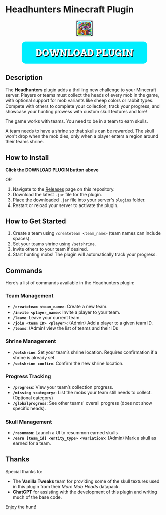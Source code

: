 # Headhunters Minecraft Plugin

<p align="center">
  <img src="./art/Headhunters-Logo.jpg" alt="Headhunters Logo" style="max-height: 50px;"/>
</p>

<div align="center">
  <a href="https://github.com/joeShuff/Minecraft-Headhunters/releases/latest/download/HeadHunters.jar" download>
    <img src="/art/download-button.png" alt="Download Button" />
  </a>
</div>

## Description
The **Headhunters** plugin adds a thrilling new challenge to your Minecraft server. Players or teams must collect the heads of every mob in the game, with optional support for mob variants like sheep colors or rabbit types. Compete with others to complete your collection, track your progress, and showcase your hunting prowess with custom skull textures and lore!

The game works with teams. You need to be in a team to earn skulls.

A team needs to have a shrine so that skulls can be rewarded. The skull won't drop when the mob dies, only when a player enters a region around their teams shrine.

## How to Install
**Click the DOWNLOAD PLUGIN button above** 

OR

1. Navigate to the [Releases](https://github.com/joeShuff/Minecraft-Headhunters/releases) page on this repository.
2. Download the latest `.jar` file for the plugin.
3. Place the downloaded `.jar` file into your server's `plugins` folder.
4. Restart or reload your server to activate the plugin.

## How to Get Started
1. Create a team using `/createteam <team_name>` (team names can include spaces).
2. Set your teams shrine using `/setshrine`.
3. Invite others to your team if desired.
4. Start hunting mobs! The plugin will automatically track your progress.

## Commands
Here’s a list of commands available in the Headhunters plugin:

### Team Management
- **`/createteam <team_name>`**: Create a new team.
- **`/invite <player_name>`**: Invite a player to your team.
- **`/leave`**: Leave your current team.
- **`/join <team ID> <player>`**: (Admin) Add a player to a given team ID.
- **`/teams`**: (Admin) view the list of teams and their IDs

### Shrine Management
- **`/setshrine`**: Set your team’s shrine location. Requires confirmation if a shrine is already set.
- **`/setshrine confirm`**: Confirm the new shrine location.

### Progress Tracking
- **`/progress`**: View your team’s collection progress.
- **`/missing <category>`**: List the mobs your team still needs to collect. (Optional category)
- **`/globalprogress`**: See other teams' overall progress (does not show specific heads).

### Skull Management
- **`/resummon`**: Launch a UI to resummon earned skulls
- **`/earn [team_id] <entity_type> <variation>`**: (Admin) Mark a skull as earned for a team.

## Thanks
Special thanks to:
- The **Vanilla Tweaks** team for providing some of the skull textures used in this plugin from their *More Mob Heads* datapack.
- **ChatGPT** for assisting with the development of this plugin and writing much of the base code.

Enjoy the hunt!

